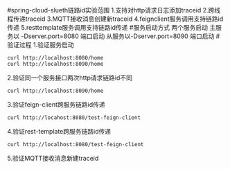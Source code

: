 #spring-cloud-slueth链路id实验范围
1.支持对http请求日志添加traceid
2.跨线程传递traceid
3.MQTT接收消息创建新traceid
4.feignclient服务调用支持链路id传递
5.resttemplate服务调用支持链路id传递
#服务启动方式
两个服务启动
主服务以 -Dserver.port=8080 端口启动
从服务以-Dserver.port=8090 端口启动
#验证过程
1.验证服务启动
```
curl http://localhost:8080/home
curl http://localhost:8090/home
```

2.验证同一个服务接口两次http请求链路id不同 
```
curl http://localhost:8090/home
```

3.验证feign-client跨服务链路id传递
```
curl http://locahost:8080/test-feign-client
```

4.验证rest-template跨服务链路id传递
```
curl http://localhost:8080/test-feign-client
```

5.验证MQTT接收消息新建traceid

